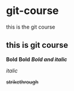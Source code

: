 # git-course
this is the git course 

## this is git course

**Bold**
__Bold__
***Bold and italic***

*italic*

~~strikethrough~~
